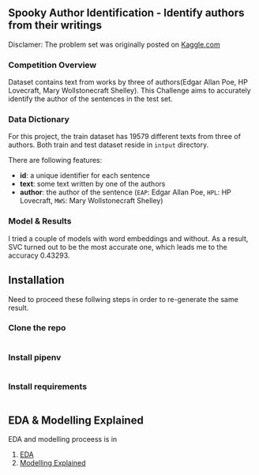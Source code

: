 Spooky Author Identification - Identify authors from their writings
-----------------------
Disclamer: The problem set was originally posted on [Kaggle.com](https://www.kaggle.com/c/spooky-author-identification)

### Competition Overview 
Dataset contains text from works by three of authors(Edgar Allan Poe, HP Lovecraft, Mary Wollstonecraft Shelley). This Challenge aims to accurately identify the author of the sentences in the test set. 

### Data Dictionary 
For this project, the train dataset has 19579 different texts from three of authors.  Both train and test dataset reside in `intput` directory.

There are following features:

- **id**: a unique identifier for each sentence 
- **text**: some text written by one of the authors 
- **author**: the author of the sentence (`EAP`: Edgar Allan Poe, `HPL`: HP Lovecraft, `MWS`: Mary Wollstonecraft Shelley)

### Model & Results  

I tried a couple of models with word embeddings and without. As a result, SVC turned out to be the most accurate one, which leads me to the accuracy 0.43293. 


Installation 
-----------------------
Need to proceed these follwing steps in order to re-generate the same result. 

### Clone the repo
```git clone
```

### Install pipenv 
```pip install pipenv
```

### Install requirements 
```pipenv install 
```

EDA & Modelling Explained
-----------------------
EDA and modelling proceess is in 

1. [EDA]()
2. [Modelling Explained]()